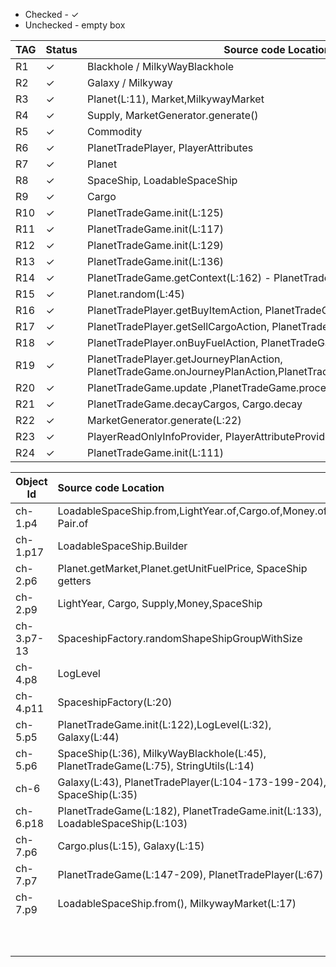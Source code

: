 <ul>
    <li> Checked - &#x2713; </li>
    <li> Unchecked - empty box </li>
</ul>

| TAG | Status   | Source code Location                                                                                            |
|-----|----------|-----------------------------------------------------------------------------------------------------------------|
| R1  | &#x2713; | Blackhole / MilkyWayBlackhole                                                                                   |
| R2  | &#x2713; | Galaxy / Milkyway                                                                                               |
| R3  | &#x2713; | Planet(L:11), Market,MilkywayMarket                                                                             |
| R4  | &#x2713; | Supply, MarketGenerator.generate()                                                                              |
| R5  | &#x2713; | Commodity                                                                                                       |
| R6  | &#x2713; | PlanetTradePlayer, PlayerAttributes                                                                             |
| R7  | &#x2713; | Planet                                                                                                          |
| R8  | &#x2713; | SpaceShip, LoadableSpaceShip                                                                                    |
| R9  | &#x2713; | Cargo                                                                                                           |
| R10 | &#x2713; | PlanetTradeGame.init(L:125)                                                                                     |
| R11 | &#x2713; | PlanetTradeGame.init(L:117)                                                                                     |
| R12 | &#x2713; | PlanetTradeGame.init(L:129)                                                                                     |
| R13 | &#x2713; | PlanetTradeGame.init(L:136)                                                                                     |
| R14 | &#x2713; | PlanetTradeGame.getContext(L:162) - PlanetTradeGame.onBuyAction(L:310)                                          |
| R15 | &#x2713; | Planet.random(L:45)                                                                                             |
| R16 | &#x2713; | PlanetTradePlayer.getBuyItemAction, PlanetTradeGame.onBuyItemAction                                             |
| R17 | &#x2713; | PlanetTradePlayer.getSellCargoAction, PlanetTradeGame.onSellCargoAction                                         |
| R18 | &#x2713; | PlanetTradePlayer.onBuyFuelAction, PlanetTradeGame.getBuyFuelAction                                             |
| R19 | &#x2713; | PlanetTradePlayer.getJourneyPlanAction, PlanetTradeGame.onJourneyPlanAction,PlanetTradeGame.processJourneyPlans |
| R20 | &#x2713; | PlanetTradeGame.update ,PlanetTradeGame.processActionOf                                                         |
| R21 | &#x2713; | PlanetTradeGame.decayCargos, Cargo.decay                                                                        |
| R22 | &#x2713; | MarketGenerator.generate(L:22)                                                                                  |
| R23 | &#x2713; | PlayerReadOnlyInfoProvider, PlayerAttributeProvider                                                             |
| R24 | &#x2713; | PlanetTradeGame.init(L:111)                                                                                     |


<!-- Table Object id and Source code location --> 


| Object Id  | Source code Location                                                               |
|------------|:-----------------------------------------------------------------------------------|
| ch-1.p4    | LoadableSpaceShip.from,LightYear.of,Cargo.of,Money.of, Pair.of                     |
| ch-1.p17   | LoadableSpaceShip.Builder                                                          |
| ch-2.p6    | Planet.getMarket,Planet.getUnitFuelPrice, SpaceShip getters                        |
| ch-2.p9    | LightYear, Cargo, Supply,Money,SpaceShip                                           |
| ch-3.p7-13 | SpaceshipFactory.randomShapeShipGroupWithSize                                      |
| ch-4.p8    | LogLevel                                                                           |
| ch-4.p11   | SpaceshipFactory(L:20)                                                             |
| ch-5.p5    | PlanetTradeGame.init(L:122),LogLevel(L:32), Galaxy(L:44)                           |
| ch-5.p6    | SpaceShip(L:36), MilkyWayBlackhole(L:45), PlanetTradeGame(L:75), StringUtils(L:14) |
| ch-6       | Galaxy(L:43), PlanetTradePlayer(L:104-173-199-204), SpaceShip(L:35)                |
| ch-6.p18   | PlanetTradeGame(L:182), PlanetTradeGame.init(L:133), LoadableSpaceShip(L:103)      |
| ch-7.p6    | Cargo.plus(L:15), Galaxy(L:15)                                                     |
| ch-7.p7    | PlanetTradeGame(L:147-209), PlanetTradePlayer(L:67)                                |
| ch-7.p9    | LoadableSpaceShip.from(), MilkywayMarket(L:17)                                     |
|            |                                                                                    |
|            |                                                                                    |
|            |                                                                                    |
|            |                                                                                    |
|            |                                                                                    |
|            |                                                                                    |
|            |                                                                                    |
|            |                                                                                    |
|            |                                                                                    |
|            |                                                                                    |


